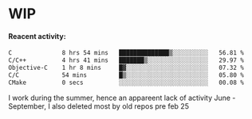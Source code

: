 # WIP

#### Reacent activity:
<!--START_SECTION:waka-->

```txt
C              8 hrs 54 mins   ██████████████▒░░░░░░░░░░   56.81 %
C/C++          4 hrs 41 mins   ███████▒░░░░░░░░░░░░░░░░░   29.97 %
Objective-C    1 hr 8 mins     █▓░░░░░░░░░░░░░░░░░░░░░░░   07.32 %
C/C            54 mins         █▒░░░░░░░░░░░░░░░░░░░░░░░   05.80 %
CMake          0 secs          ░░░░░░░░░░░░░░░░░░░░░░░░░   00.08 %
```

<!--END_SECTION:waka-->

I work during the summer, hence an appareent lack of activity June - September, I also deleted most by old repos pre feb 25
